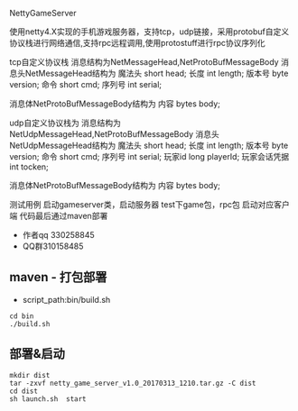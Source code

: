 NettyGameServer

使用netty4.X实现的手机游戏服务器，支持tcp，udp链接，采用protobuf自定义协议栈进行网络通信,支持rpc远程调用,使用protostuff进行rpc协议序列化

tcp自定义协议栈
消息结构为NetMessageHead,NetProtoBufMessageBody
消息头NetMessageHead结构为
魔法头 short head;
长度 int length;
版本号 byte version;
命令 short cmd;
序列号 int serial;

消息体NetProtoBufMessageBody结构为
内容 bytes body;

udp自定义协议栈为
消息结构为NetUdpMessageHead,NetProtoBufMessageBody
消息头NetUdpMessageHead结构为
魔法头 short head;
长度 int length;
版本号 byte version;
命令 short cmd;
序列号 int serial;
玩家id long playerId;
玩家会话凭据 int tocken;

消息体NetProtoBufMessageBody结构为
内容 bytes body;


测试用例
启动gameserver类，启动服务器
test下game包，rpc包 启动对应客户端
代码最后通过maven部署
- 作者qq 330258845
- QQ群310158485


## maven - 打包部署
- script_path:bin/build.sh
```
cd bin
./build.sh
```

## 部署&启动
```
mkdir dist
tar -zxvf netty_game_server_v1.0_20170313_1210.tar.gz -C dist
cd dist
sh launch.sh  start
```